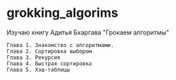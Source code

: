 # grokking_algorims
Изучаю книгу Адитья Бхаргава "Грокаем алгоритмы"

	Глава 1. Знакомство с алгоритмами.
	Глава 2. Сортировка выбором
	Глава 3. Рекурсия
	Глава 4. Быстрая сортировка
	Глава 5. Хэш-таблицы
